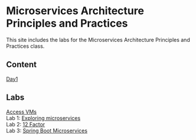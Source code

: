 # Microservices Architecture Principles and Practices 

This site includes the labs for the Microservices Architecture Principles and Practices class.

## Content   
[Day1](Microservices-Day1.pdf)   

## Labs
[Access VMs](labs/lab-info.md/)   
Lab 1: [Exploring microservices](labs/day1/microservices.md)   
Lab 2: [12 Factor](labs/day1/12-factor.md)   
Lab 3: [Spring Boot Microservices](labs/day1/spring-boot.md)     

